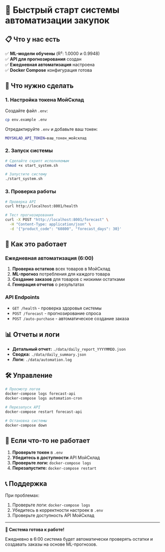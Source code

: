 # 🚀 Быстрый старт системы автоматизации закупок

## 📋 Что у нас есть

✅ **ML-модели обучены** (R²: 1.0000 и 0.9948)  
✅ **API для прогнозирования** создан  
✅ **Ежедневная автоматизация** настроена  
✅ **Docker Compose** конфигурация готова  

## 🎯 Что нужно сделать

### 1. Настройка токена МойСклад

Создайте файл `.env`:

```bash
cp env.example .env
```

Отредактируйте `.env` и добавьте ваш токен:

```bash
MOYSKLAD_API_TOKEN=ваш_токен_мойсклад
```

### 2. Запуск системы

```bash
# Сделайте скрипт исполняемым
chmod +x start_system.sh

# Запустите систему
./start_system.sh
```

### 3. Проверка работы

```bash
# Проверка API
curl http://localhost:8001/health

# Тест прогнозирования
curl -X POST "http://localhost:8001/forecast" \
  -H "Content-Type: application/json" \
  -d '{"product_code": "60800", "forecast_days": 30}'
```

## 🔄 Как это работает

### Ежедневная автоматизация (6:00)

1. **Проверка остатков** всех товаров в МойСклад
2. **ML-прогноз** потребления для каждого товара  
3. **Создание заказов** для товаров с низкими остатками
4. **Генерация отчетов** о результатах

### API Endpoints

- `GET /health` - проверка здоровья системы
- `POST /forecast` - прогнозирование спроса
- `POST /auto-purchase` - автоматическое создание заказа

## 📊 Отчеты и логи

- **Детальный отчет:** `./data/daily_report_YYYYMMDD.json`
- **Сводка:** `./data/daily_summary.json`
- **Логи:** `./data/automation.log`

## 🛠 Управление

```bash
# Просмотр логов
docker-compose logs forecast-api
docker-compose logs automation-cron

# Перезапуск API
docker-compose restart forecast-api

# Остановка системы
docker-compose down
```

## 🚨 Если что-то не работает

1. **Проверьте токен** в `.env`
2. **Убедитесь в доступности** API МойСклад
3. **Проверьте логи:** `docker-compose logs`
4. **Перезапустите:** `docker-compose restart`

## 📞 Поддержка

При проблемах:
1. Проверьте логи: `docker-compose logs`
2. Убедитесь в корректности настроек в `.env`
3. Проверьте доступность API МойСклад

---

**🎉 Система готова к работе!** 

Ежедневно в 6:00 система будет автоматически проверять остатки и создавать заказы на основе ML-прогнозов. 